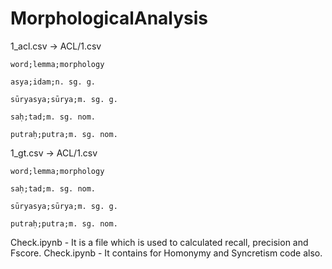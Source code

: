 # MorphologicalAnalysis


1_acl.csv -> ACL/1.csv


```
word;lemma;morphology

asya;idam;n. sg. g.

sūryasya;sūrya;m. sg. g.

saḥ;tad;m. sg. nom.

putraḥ;putra;m. sg. nom.
```





1_gt.csv -> ACL/1.csv


```
word;lemma;morphology

saḥ;tad;m. sg. nom.

sūryasya;sūrya;m. sg. g.

putraḥ;putra;m. sg. nom.
```



Check.ipynb - It is a file which is used to calculated recall, precision and Fscore.
Check.ipynb - It contains for Homonymy and Syncretism code also.
